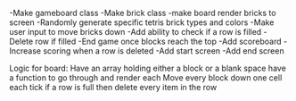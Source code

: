 -Make gameboard class
-Make brick class
-make board render bricks to screen
-Randomly generate specific tetris brick types and colors
-Make user input to move bricks down
-Add ability to check if a row is filled
-Delete row if filled
-End game once blocks reach the top
-Add scoreboard
-Increase scoring when a row is deleted
-Add start screen
-Add end screen

Logic for board:
Have an array holding either a block or a blank space
have a function to go through and render each
Move every block down one cell each tick
if a row is full then delete every item in the row
